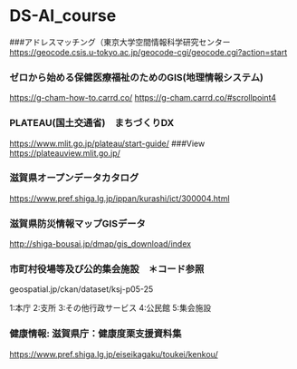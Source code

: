 # DS-AI_course
###アドレスマッチング（東京大学空間情報科学研究センター
https://geocode.csis.u-tokyo.ac.jp/geocode-cgi/geocode.cgi?action=start

### ゼロから始める保健医療福祉のためのGIS(地理情報システム)
https://g-cham-how-to.carrd.co/
https://g-cham.carrd.co/#scrollpoint4


###  PLATEAU(国土交通省)　まちづくりDX
https://www.mlit.go.jp/plateau/start-guide/
###View 
https://plateauview.mlit.go.jp/

### 滋賀県オープンデータカタログ
https://www.pref.shiga.lg.jp/ippan/kurashi/ict/300004.html

### 滋賀県防災情報マップGISデータ
http://shiga-bousai.jp/dmap/gis_download/index

### 市町村役場等及び公的集会施設　＊コード参照
geospatial.jp/ckan/dataset/ksj-p05-25

 1:本庁
 2:支所
 3:その他行政サービス
 4:公民館
 5:集会施設

### 健康情報: 滋賀県庁：健康度栗支援資料集
https://www.pref.shiga.lg.jp/eiseikagaku/toukei/kenkou/
